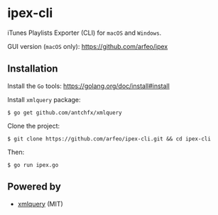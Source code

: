 # ipex-cli
iTunes Playlists Exporter (CLI) for `macOS` and `Windows`.

GUI version (`macOS` only): https://github.com/arfeo/ipex

## Installation

Install the `Go` tools: https://golang.org/doc/install#install

Install `xmlquery` package:

```
$ go get github.com/antchfx/xmlquery
```

Clone the project:

```
$ git clone https://github.com/arfeo/ipex-cli.git && cd ipex-cli
```

Then:

```
$ go run ipex.go
```

## Powered by

* [xmlquery](https://github.com/antchfx/xmlquery) (MIT)
